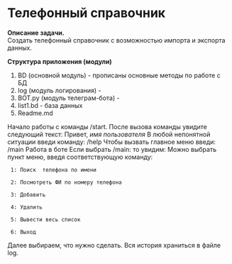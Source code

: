 # **Телефонный справочник**

**Описание задачи.**  
Создать телефонный справочник с возможностью импорта и экспорта данных.



**Структура приложения (модули)**

1. BD (основной модуль) - прописаны основные методы по работе с БД
2. log (модуль логирования) - 
3. BOT.py (модуль телеграм-бота) - 
4. list1.bd - база данных
5. Readme.md

Начало работы с команды /start. 
После вызова команды увидите следующий текст:
Привет, *имя пользователя*
В любой непонятной ситуации введи
команду: /help
Чтобы вызвать главное меню введи: /main
Работа в боте 
Если выбрать /main: то увидим:
Можно выбрать пункт меню, введя соответствующую команду: 
     
     1: Поиск  телефона по имени

     2: Посмотреть ФИ по номеру телефона

     3: Добавить 

     4: Удалить 

     5: Вывести весь список  

     6: Выход

Далее выбираем, что нужно сделать.
Вся история храниться  в файле log.







